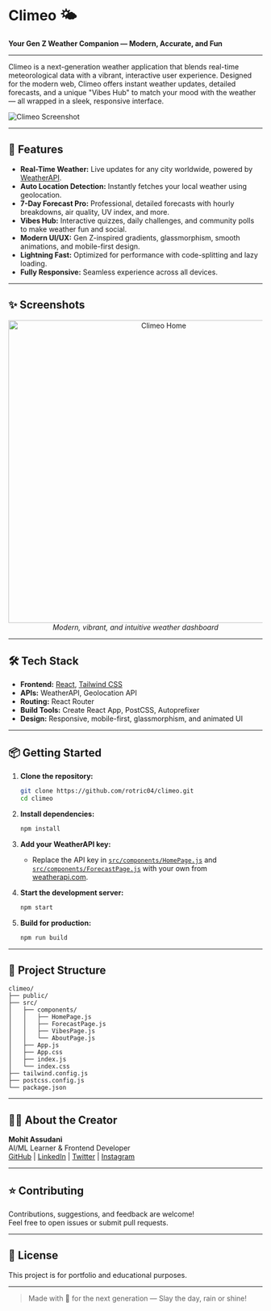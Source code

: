 # Climeo 🌤️

**Your Gen Z Weather Companion — Modern, Accurate, and Fun**

---

Climeo is a next-generation weather application that blends real-time meteorological data with a vibrant, interactive user experience. Designed for the modern web, Climeo offers instant weather updates, detailed forecasts, and a unique "Vibes Hub" to match your mood with the weather — all wrapped in a sleek, responsive interface.

![Climeo Screenshot](public/favicon.svg)

---

## 🚀 Features

- **Real-Time Weather:** Live updates for any city worldwide, powered by [WeatherAPI](https://www.weatherapi.com/).
- **Auto Location Detection:** Instantly fetches your local weather using geolocation.
- **7-Day Forecast Pro:** Professional, detailed forecasts with hourly breakdowns, air quality, UV index, and more.
- **Vibes Hub:** Interactive quizzes, daily challenges, and community polls to make weather fun and social.
- **Modern UI/UX:** Gen Z-inspired gradients, glassmorphism, smooth animations, and mobile-first design.
- **Lightning Fast:** Optimized for performance with code-splitting and lazy loading.
- **Fully Responsive:** Seamless experience across all devices.

---

## ✨ Screenshots

<p align="center">
  <img src="https://user-images.githubusercontent.com/your-screenshot-url/weather-home.png" width="600" alt="Climeo Home" />
  <br>
  <em>Modern, vibrant, and intuitive weather dashboard</em>
</p>

---

## 🛠️ Tech Stack

- **Frontend:** [React](https://reactjs.org/), [Tailwind CSS](https://tailwindcss.com/)
- **APIs:** WeatherAPI, Geolocation API
- **Routing:** React Router
- **Build Tools:** Create React App, PostCSS, Autoprefixer
- **Design:** Responsive, mobile-first, glassmorphism, and animated UI

---

## 📦 Getting Started

1. **Clone the repository:**
   ```sh
   git clone https://github.com/rotric04/climeo.git
   cd climeo
   ```

2. **Install dependencies:**
   ```sh
   npm install
   ```

3. **Add your WeatherAPI key:**
   - Replace the API key in [`src/components/HomePage.js`](src/components/HomePage.js) and [`src/components/ForecastPage.js`](src/components/ForecastPage.js) with your own from [weatherapi.com](https://www.weatherapi.com/).

4. **Start the development server:**
   ```sh
   npm start
   ```

5. **Build for production:**
   ```sh
   npm run build
   ```

---

## 📁 Project Structure

```
climeo/
├── public/
├── src/
│   ├── components/
│   │   ├── HomePage.js
│   │   ├── ForecastPage.js
│   │   ├── VibesPage.js
│   │   └── AboutPage.js
│   ├── App.js
│   ├── App.css
│   ├── index.js
│   └── index.css
├── tailwind.config.js
├── postcss.config.js
└── package.json
```

---

## 👨‍💻 About the Creator

**Mohit Assudani**  
AI/ML Learner & Frontend Developer  
[GitHub](https://github.com/rotric04) | [LinkedIn](https://linkedin.com/in/mohit-assudani-) | [Twitter](https://twitter.com/mohitassudani) | [Instagram](https://instagram.com/mohit._.assudani)

---

## ⭐️ Contributing

Contributions, suggestions, and feedback are welcome!  
Feel free to open issues or submit pull requests.

---

## 📄 License

This project is for portfolio and educational purposes.

---

> Made with 💜 for the next generation — Slay the day, rain or shine!
